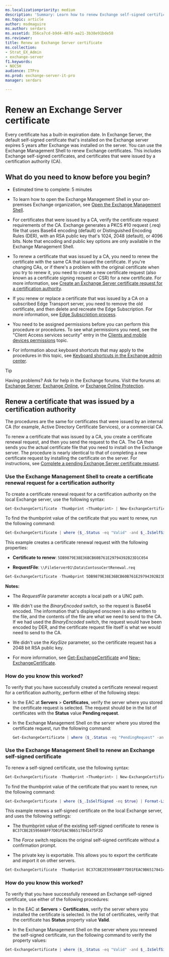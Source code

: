 ```yaml
---
ms.localizationpriority: medium
description: 'Summary: Learn how to renew Exchange self-signed certificate or create certificate renewal requests for a certification authority in Exchange Server 2016 or Exchange Server 2019.'
ms.topic: article
author: msdmaguire
ms.author: serdars
ms.assetid: 356ca7cd-b9d4-487d-aa21-3b38e91bde58
ms.reviewer:
title: Renew an Exchange Server certificate
ms.collection:
- Strat_EX_Admin
- exchange-server
f1.keywords:
- NOCSH
audience: ITPro
ms.prod: exchange-server-it-pro
manager: serdars

---
```


# Renew an Exchange Server certificate

Every certificate has a built-in expiration date. In Exchange Server, the default self-signed certificate that's installed on the Exchange server expires 5 years after Exchange was installed on the server. You can use the Exchange Management Shell to renew Exchange certificates. This includes Exchange self-signed certificates, and certificates that were issued by a certification authority (CA).

## What do you need to know before you begin?

- Estimated time to complete: 5 minutes

- To learn how to open the Exchange Management Shell in your on-premises Exchange organization, see [Open the Exchange Management Shell](/powershell/exchange/open-the-exchange-management-shell).

- For certificates that were issued by a CA, verify the certificate request requirements of the CA. Exchange generates a PKCS #10 request (.req) file that uses Base64 encoding (default) or Distinguished Encoding Rules (DER), with an RSA public key that's 1024, 2048 (default), or 4096 bits. Note that encoding and public key options are only available in the Exchange Management Shell.

- To renew a certificate that was issued by a CA, you need to renew the certificate with the same CA that issued the certificate. If you're changing CAs, or if there's a problem with the original certificate when you try to renew it, you need to create a new certificate request (also known as a certificate signing request or CSR) for a new certificate. For more information, see [Create an Exchange Server certificate request for a certification authority](create-ca-certificate-requests.md).

- If you renew or replace a certificate that was issued by a CA on a subscribed Edge Transport server, you need to remove the old certificate, and then delete and recreate the Edge Subscription. For more information, see [Edge Subscription process](../edge-transport-servers/edge-subscriptions.md#edge-subscription-process).

- You need to be assigned permissions before you can perform this procedure or procedures. To see what permissions you need, see the "Client Access services security" entry in the [Clients and mobile devices permissions](../../permissions/feature-permissions/client-and-mobile-device-permissions.md) topic.

- For information about keyboard shortcuts that may apply to the procedures in this topic, see [Keyboard shortcuts in the Exchange admin center](../../about-documentation/exchange-admin-center-keyboard-shortcuts.md).

> [!TIP]
> Having problems? Ask for help in the Exchange forums. Visit the forums at: [Exchange Server](https://social.technet.microsoft.com/forums/office/home?category=exchangeserver), [Exchange Online](https://social.technet.microsoft.com/forums/msonline/home?forum=onlineservicesexchange), or [Exchange Online Protection](https://social.technet.microsoft.com/forums/forefront/home?forum=FOPE).

## Renew a certificate that was issued by a certification authority

The procedures are the same for certificates that were issued by an internal CA (for example, Active Directory Certificate Services), or a commercial CA.

To renew a certificate that was issued by a CA, you create a certificate renewal request, and then you send the request to the CA. The CA then sends you the actual certificate file that you need to install on the Exchange server. The procedure is nearly identical to that of completing a new certificate request by installing the certificate on the server. For instructions, see [Complete a pending Exchange Server certificate request](complete-pending-certificate-requests.md).

### Use the Exchange Management Shell to create a certificate renewal request for a certification authority

To create a certificate renewal request for a certification authority on the local Exchange server, use the following syntax:

```PowerShell
Get-ExchangeCertificate -Thumbprint <Thumbprint> | New-ExchangeCertificate -GenerateRequest -RequestFile <FilePathOrUNCPath>\<FileName>.req
```

To find the thumbprint value of the certificate that you want to renew, run the following command:

```PowerShell
Get-ExchangeCertificate | where {$_.Status -eq "Valid" -and $_.IsSelfSigned -eq $false} | Format-List FriendlyName,Subject,CertificateDomains,Thumbprint,NotBefore,NotAfter
```

This example creates a certificate renewal request with the following properties:

- **Certificate to renew**: `5DB9879E38E36BCB60B761E29794392B23D1C054`

- **RequestFile**: `\\FileServer01\Data\ContosoCertRenewal.req`

```PowerShell
Get-ExchangeCertificate -Thumbprint 5DB9879E38E36BCB60B761E29794392B23D1C054 | New-ExchangeCertificate -GenerateRequest -RequestFile \\FileServer01\Data\ContosoCertRenewal.req
```

 **Notes:**

- The _RequestFile_ parameter accepts a local path or a UNC path.

- We didn't use the _BinaryEncoded_ switch, so the request is Base64 encoded. The information that's displayed onscreen is also written to the file, and the contents of the file are what we need to send to the CA. If we had used the _BinaryEncoded_ switch, the request would have been encoded by DER, and the certificate request file itself is what we would need to send to the CA.

- We didn't use the _KeySize_ parameter, so the certificate request has a 2048 bit RSA public key.

- For more information, see [Get-ExchangeCertificate](/powershell/module/exchange/get-exchangecertificate) and [New-ExchangeCertificate](/powershell/module/exchange/new-exchangecertificate).

### How do you know this worked?

To verify that you have successfully created a certificate renewal request for a certification authority, perform either of the following steps:

- In the EAC at **Servers** \> **Certificates**, verify the server where you stored the certificate request is selected. The request should be in the list of certificates with the **Status** value **Pending request**.

- In the Exchange Management Shell on the server where you stored the certificate request, run the following command:

  ```PowerShell
  Get-ExchangeCertificate | where {$_.Status -eq "PendingRequest" -and $_.IsSelfSigned -eq $false} | Format-List FriendlyName,Subject,CertificateDomains,Thumbprint
  ```

### Use the Exchange Management Shell to renew an Exchange self-signed certificate

To renew a self-signed certificate, use the following syntax:

```PowerShell
Get-ExchangeCertificate -Thumbprint <Thumbprint> | New-ExchangeCertificate [-Force] [-PrivateKeyExportable <$true | $false>]
```

To find the thumbprint value of the certificate that you want to renew, run the following command:

```PowerShell
Get-ExchangeCertificate | where {$_.IsSelfSigned -eq $true} | Format-List FriendlyName,Subject,CertificateDomains,Thumbprint,NotBefore,NotAfter
```

This example renews a self-signed certificate on the local Exchange server, and uses the following settings:

- The thumbprint value of the existing self-signed certificate to renew is `BC37CBE2E59566BFF7D01FEAC9B6517841475F2D`

- The _Force_ switch replaces the original self-signed certificate without a confirmation prompt.

- The private key is exportable. This allows you to export the certificate and import it on other servers.

```PowerShell
Get-ExchangeCertificate -Thumbprint BC37CBE2E59566BFF7D01FEAC9B6517841475F2D | New-ExchangeCertificate -Force -PrivateKeyExportable $true
```

### How do you know this worked?

To verify that you have successfully renewed an Exchange self-signed certificate, use either of the following procedures:

- In the EAC at **Servers** \> **Certificates**, verify the server where you installed the certificate is selected. In the list of certificates, verify that the certificate has **Status** property value **Valid**.

- In the Exchange Management Shell on the server where you renewed the self-signed certificate, run the following command to verify the property values:

```PowerShell
Get-ExchangeCertificate | where {$_.Status -eq "Valid" -and $_.IsSelfSigned -eq $true} | Format-List FriendlyName,Subject,CertificateDomains,Thumbprint,NotBefore,NotAfter
```
